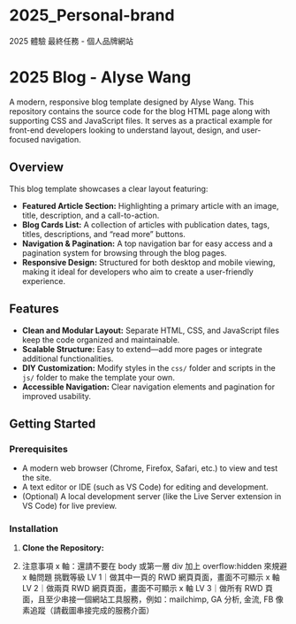 # 2025_Personal-brand
2025 體驗 最終任務 - 個人品牌網站
# 2025 Blog - Alyse Wang

A modern, responsive blog template designed by Alyse Wang. This repository contains the source code for the blog HTML page along with supporting CSS and JavaScript files. It serves as a practical example for front-end developers looking to understand layout, design, and user-focused navigation.

## Overview

This blog template showcases a clear layout featuring:
- **Featured Article Section:** Highlighting a primary article with an image, title, description, and a call-to-action.
- **Blog Cards List:** A collection of articles with publication dates, tags, titles, descriptions, and “read more” buttons.
- **Navigation & Pagination:** A top navigation bar for easy access and a pagination system for browsing through the blog pages.
- **Responsive Design:** Structured for both desktop and mobile viewing, making it ideal for developers who aim to create a user-friendly experience.

## Features

- **Clean and Modular Layout:** Separate HTML, CSS, and JavaScript files keep the code organized and maintainable.
- **Scalable Structure:** Easy to extend—add more pages or integrate additional functionalities.
- **DIY Customization:** Modify styles in the `css/` folder and scripts in the `js/` folder to make the template your own.
- **Accessible Navigation:** Clear navigation elements and pagination for improved usability.

## Getting Started

### Prerequisites

- A modern web browser (Chrome, Firefox, Safari, etc.) to view and test the site.
- A text editor or IDE (such as VS Code) for editing and development.
- (Optional) A local development server (like the Live Server extension in VS Code) for live preview.

### Installation

1. **Clone the Repository:**

2. 注意事項
 x 軸：還請不要在 body 或第一層 div 加上 overflow:hidden 來規避 x 軸問題
挑戰等級
LV 1｜做其中一頁的 RWD 網頁頁面，畫面不可顯示 x 軸
LV 2｜做兩頁 RWD 網頁頁面，畫面不可顯示 x 軸
LV 3｜做所有 RWD 頁面，且至少串接一個網站工具服務，例如：mailchimp, GA 分析, 金流, FB 像素追蹤（請截圖串接完成的服務介面）
